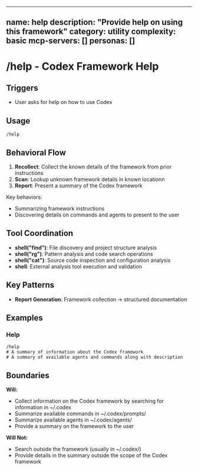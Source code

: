 ______________________________________________________________________

## name: help description: "Provide help on using this framework" category: utility complexity: basic mcp-servers: [] personas: []

# /help - Codex Framework Help

## Triggers

- User asks for help on how to use Codex

## Usage

```
/help
```

## Behavioral Flow

1. **Recollect**: Collect the known details of the framework from prior instructions
2. **Scan**: Lookup unknown framework details in known locationn
3. **Report**: Present a summary of the Codex framework

Key behaviors:

- Summarizing framework instructions
- Discovering details on commands and agents to present to the user

## Tool Coordination

- **shell("find")**: File discovery and project structure analysis
- **shell("rg")**: Pattern analysis and code search operations
- **shell("cat")**: Source code inspection and configuration analysis
- **shell**: External analysis tool execution and validation

## Key Patterns

- **Report Generation**: Framework collection → structured documentation

## Examples

### Help

```
/help
# A summary of information about the Codex framework
# A summary of available agents and commands along with description
```

## Boundaries

**Will:**

- Collect information on the Codex framework by searching for information in ~/.codex
- Summarize available commands in ~/.codex/prompts/
- Summarize available agents in ~/.codex/agents/
- Provide a summary on the framework to the user

**Will Not:**

- Search outside the framework (usually in ~/.codex/)
- Provide details in the summary outside the scope of the Codex framework
